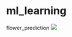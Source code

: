# ml_learning
flower_prediction
<img src="https://static1.squarespace.com/static/5206b718e4b0bdc26006bae2/t/5245b43ce4b038b5cbe9c106/1380305993891/SVM1, https://www.google.co.in/">
